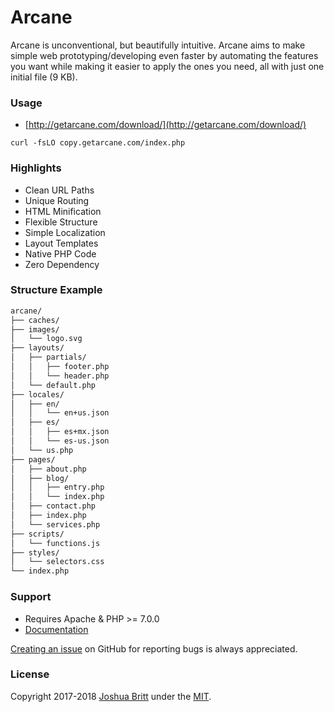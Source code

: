 # Arcane

Arcane is unconventional, but beautifully intuitive. Arcane aims to make simple web prototyping/developing even faster by automating the features you want while making it easier to apply the ones you need, all with just one initial file (9 KB).

### Usage

- [http://getarcane.com/download/](http://getarcane.com/download/)

``` shell
curl -fsLO copy.getarcane.com/index.php
```

### Highlights

- Clean URL Paths
- Unique Routing
- HTML Minification
- Flexible Structure
- Simple Localization
- Layout Templates
- Native PHP Code
- Zero Dependency

### Structure Example

``` txt
arcane/
├── caches/
├── images/
│   └── logo.svg
├── layouts/
│   ├── partials/
│   │   ├── footer.php
│   │   └── header.php
│   └── default.php
├── locales/
│   ├── en/
│   │   └── en+us.json
│   ├── es/
│   │   ├── es+mx.json
│   │   └── es-us.json
│   └── us.php
├── pages/
│   ├── about.php
│   ├── blog/
│   │   ├── entry.php
│   │   └── index.php
│   ├── contact.php
│   ├── index.php
│   └── services.php
├── scripts/
│   └── functions.js
├── styles/
│   └── selectors.css
└── index.php
```

### Support

- Requires Apache & PHP >= 7.0.0
- [Documentation](MANUAL.md)

[Creating an issue](https://github.com/capachow/arcane/issues/) on GitHub for reporting bugs is always appreciated.

### License

Copyright 2017-2018 [Joshua Britt](https://github.com/capachow/) under the [MIT](LICENSE.md).